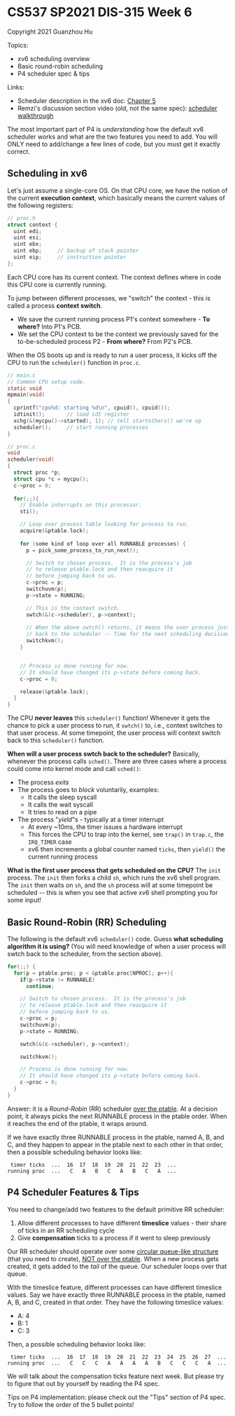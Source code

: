 # CS537 SP2021 DIS-315 Week 6

Copyright 2021 Guanzhou Hu

Topics:

- xv6 scheduling overview
- Basic round-robin scheduling
- P4 scheduler spec & tips

Links:

- Scheduler description in the xv6 doc: [Chapter 5](https://pdos.csail.mit.edu/6.828/2018/xv6/book-rev11.pdf)
- Remzi's discussion section video (old, not the same spec): [scheduler walkthrough](https://www.youtube.com/watch?v=eYfeOT1QYmg)

The most important part of P4 is *understanding* how the default xv6 scheduler works and what are the two features you need to add. You will ONLY need to add/change a few lines of code, but you must get it exactly correct.

## Scheduling in xv6

Let's just assume a single-core OS. On that CPU core, we have the notion of the current **execution context**, which basically means the current values of the following registers:

```C
// proc.h
struct context {
  uint edi;
  uint esi;
  uint ebx;
  uint ebp;     // backup of stack pointer
  uint eip;     // instruction pointer
};
```

Each CPU core has its current context. The context defines where in code this CPU core is currently running.

To jump between different processes, we "switch" the context - this is called a process **context switch**.
- We save the current running process P1's context somewhere - **To where?**  Into P1's PCB.
- We set the CPU context to be the context we previously saved for the to-be-scheduled process P2 - **From where?**  From P2's PCB.

When the OS boots up and is ready to run a user process, it kicks off the CPU to run the `scheduler()` function in `proc.c`.

```C
// main.c
// Common CPU setup code.
static void
mpmain(void)
{
  cprintf("cpu%d: starting %d\n", cpuid(), cpuid());
  idtinit();       // load idt register
  xchg(&(mycpu()->started), 1); // tell startothers() we're up
  scheduler();     // start running processes
}

// proc.c
void
scheduler(void)
{
  struct proc *p;
  struct cpu *c = mycpu();
  c->proc = 0;
  
  for(;;){
    // Enable interrupts on this processor.
    sti();

    // Loop over process table looking for process to run.
    acquire(&ptable.lock);
    
    for (some kind of loop over all RUNNABLE processes) {
      p = pick_some_process_to_run_next();

      // Switch to chosen process.  It is the process's job
      // to release ptable.lock and then reacquire it
      // before jumping back to us.
      c->proc = p;
      switchuvm(p);
      p->state = RUNNING;

      // This is the context switch.
      swtch(&(c->scheduler), p->context);
      
      // When the above swtch() returns, it means the user process just swtch()'ed
      // back to the scheduler -- Time for the next scheduling decision!
      switchkvm();
    }


    // Process is done running for now.
    // It should have changed its p->state before coming back.
    c->proc = 0;

    release(&ptable.lock);
  }
}
```

The CPU **never leaves** this `scheduler()` function! Whenever it gets the chance to pick a user process to run, it `swtch()` to, i.e., context switches to that user process. At some timepoint, the user process will context switch back to this `scheduler()` function.

**When will a user process swtch back to the scheduler?**  Basically, whenever the process calls `sched()`. There are three cases where a process could come into kernel mode and call `sched()`:

- The process *exits*
- The process goes to *block* voluntarily, examples:
  - It calls the sleep syscall
  - It calls the wait syscall
  - It tries to read on a pipe
- The process "*yield*"s - typically at a timer interrupt
  - At every ~10ms, the timer issues a hardware interrupt
  - This forces the CPU to trap into the kernel, see `trap()` in `trap.c`, the `IRQ_TIMER` case
  - xv6 then increments a global counter named `ticks`, then `yield()` the current running process

**What is the first user process that gets scheduled on the CPU?**  The `init` process. The `init` then forks a child `sh`, which runs the xv6 shell program. The `init` then waits on `sh`, and the `sh` process will at some timepoint be scheduled -- this is when you see that active xv6 shell prompting you for some input!

## Basic Round-Robin (RR) Scheduling

The following is the default xv6 `scheduler()` code. Guess **what scheduling algorithm it is using?** (You will need knowledge of when a user process will swtch back to the scheduler, from the section above).

```C
for(;;) {
  for(p = ptable.proc; p < &ptable.proc[NPROC]; p++){
    if(p->state != RUNNABLE)
      continue;

    // Switch to chosen process.  It is the process's job
    // to release ptable.lock and then reacquire it
    // before jumping back to us.
    c->proc = p;
    switchuvm(p);
    p->state = RUNNING;

    swtch(&(c->scheduler), p->context);

    switchkvm();

    // Process is done running for now.
    // It should have changed its p->state before coming back.
    c->proc = 0;
  }
}
```

Answer: it is a *Round-Robin* (RR) scheduler <ins>over the ptable</ins>. At a decision point, it always picks the next RUNNABLE process in the ptable order. When it reaches the end of the ptable, it wraps around.

If we have exactly three RUNNABLE process in the ptable, named A, B, and C, and they happen to appear in the ptable next to each other in that order, then a possible scheduling behavior looks like:

```text
 timer ticks  ...  16  17  18  19  20  21  22  23  ...
running proc  ...   C   A   B   C   A   B   C   A  ...
```

## P4 Scheduler Features & Tips

You need to change/add two features to the default primitive RR scheduler:

1. Allow different processes to have different **timeslice** values - their share of ticks in an RR scheduling cycle
2. Give **compensation** ticks to a process if it went to sleep previously

Our RR scheduler should operate over some <ins>circular queue-like structure</ins> (that you need to create), <ins>NOT over the ptable</ins>. When a new process gets created, it gets added to the *tail* of the queue. Our scheduler loops over that queue.

With the timeslice feature, different processes can have different timeslice values. Say we have exactly three RUNNABLE process in the ptable, named A, B, and C, created in that order. They have the following timeslice values:
- A: 4
- B: 1
- C: 3

Then, a possible scheduling behavior looks like:

```text
 timer ticks  ...  16  17  18  19  20  21  22  23  24  25  26  27  ...
running proc  ...   C   C   C   A   A   A   A   B   C   C   C   A  ...
```

We will talk about the compensation ticks feature next week. But please try to figure that out by yourself by reading the P4 spec.

Tips on P4 implementation: please check out the "Tips" section of P4 spec. Try to follow the order of the 5 bullet points!
